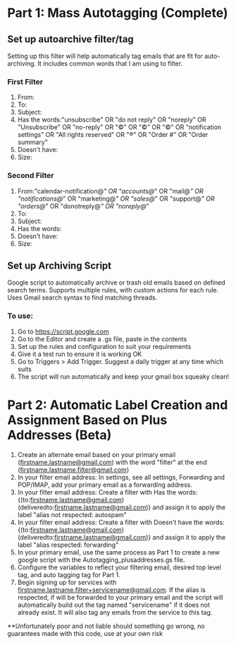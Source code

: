 # Part 1: Mass Autotagging (Complete)
## Set up autoarchive filter/tag

Setting up this filter will help automatically tag emails that are fit for auto-archiving. It includes common words that I am using to filter.

### First Filter

1. From:
2. To: 
3. Subject: 
4. Has the words:"unsubscribe" OR "do not reply" OR "noreply" OR "Unsubscribe" OR "no-reply" OR "©" OR "©" OR "©" OR "notification settings" OR "All rights reserved" OR "®" OR "Order #" OR "Order summary"
5. Doesn't have:
6. Size: 

### Second Filter

1. From:"calendar-notification@*" OR "accounts@*" OR "mail@*" OR "notifications@*" OR "marketing@*" OR "sales@*" OR "support@*" OR "orders@*" OR "donotreply@*" OR "noreply@*"
2. To: 
3. Subject: 
4. Has the words:
5. Doesn't have:
6. Size: 

## Set up Archiving Script

Google script to automatically archive or trash old emails based on defined search terms.
Supports multiple rules, with custom actions for each rule.
Uses Gmail search syntax to find matching threads.

### To use:

1. Go to https://script.google.com
2. Go to the Editor and create a .gs file, paste in the contents
3. Set up the rules and configuration to suit your requirements
4. Give it a test run to ensure it is working OK
5. Go to Triggers > Add Trigger. Suggest a daily trigger at any time which suits
6. The script will run automatically and keep your gmail box squeaky clean!

# Part 2: Automatic Label Creation and Assignment Based on Plus Addresses (Beta)
1. Create an alternate email based on your primary email (firstname.lastname@gmail.com) with the word "filter" at the end (firstname.lastname.filter@gmail.com)
2. In your filter email address: In settings, see all settings, Forwarding and POP/IMAP, add your primary email as a forwarding address. 
3. In your filter email address: Create a filter with Has the words: {(to:firstname.lastname@gmail.com) (deliveredto:firstname.lastname@gmail.com)} and assign it to apply the label "alias not respected: autospam"
4. In your filter email address: Create a filter with Doesn't have the words: {(to:firstname.lastname@gmail.com) (deliveredto:firstname.lastname@gmail.com)} and assign it to apply the label "alias respected: forwarding"
5. In your primary email, use the same process as Part 1 to create a new google script with the Autotagging_plusaddresses.gs file. 
6. Configure the variables to reflect your filtering email, desired top level tag, and auto tagging tag for Part 1.
7. Begin signing up for services with firstname.lastname.filter+servicename@gmail.com. If the alias is respected, if will be forwarded to your primary email and the script will automatically build out the tag named "servicename" if it does not already exist. It will also tag any emails from the service to this tag. 

**Unfortunately poor and not liable should something go wrong, no guarantees made with this code, use at your own risk
